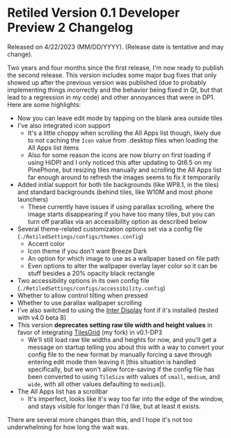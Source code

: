 # Retiled Version 0.1 Developer Preview 2 Changelog
Released on 4/22/2023 (MM/DD/YYYY).
(Release date is tentative and may change).

Two years and four months since the first release, I'm now ready to publish the second release. This version includes some major bug fixes that only showed up after the previous version was published (due to probably implementing things incorrectly and the behavior being fixed in Qt, but that lead to a regression in my code) and other annoyances that were in DP1. Here are some highlights:
- Now you can leave edit mode by tapping on the blank area outside tiles
- I've also integrated icon support
  - It's a little choppy when scrolling the All Apps list though, likely due to not caching the `Icon` value from .desktop files when loading the All Apps list items
  - Also for some reason the icons are now blurry on first loading if using HiDPI and I only noticed this after updating to Qt6.5 on my PinePhone, but resizing tiles manually and scrolling the All Apps list far enough around to refresh the images seems to fix it temporarily
- Added initial support for both tile backgrounds (like WP8.1, in the tiles) and standard backgrounds (behind tiles, like W10M and most phone launchers) 
  - These currently have issues if using parallax scrolling, where the image starts disappearing if you have too many tiles, but you can turn off parallax via an accessibility option as described below
- Several theme-related customization options set via a config file (`./RetiledSettings/configs/themes.config`)
  - Accent color
  - Icon theme if you don't want Breeze Dark
  - An option for which image to use as a wallpaper based on file path
  - Even options to alter the wallpaper overlay layer color so it can be stuff besides a 20% opacity black rectangle
- Two accessibility options in its own config file  (`./RetiledSettings/configs/accessibility.config`)
 - Whether to allow control tilting when pressed
 - Whether to use parallax wallpaper scrolling
- I've also switched to using the [Inter Display](https://github.com/rsms/inter) font if it's installed (tested with v4.0 beta 8)
- This version **deprecates setting raw tile width and height values** in favor of integrating [TilesGrid](https://github.com/DrewNaylor/TilesGrid) (my fork) in v0.1-DP3
  - We'll still load raw tile widths and heights for now, and you'll get a message on startup telling you about this with a way to convert your config file to the new format by manually forcing a save through entering edit mode then leaving it [this situation is handled specifically, but we won't allow force-saving if the config file has been converted to using `TileSize` with values of `small`, `medium`, and `wide`, with all other values defaulting to `medium`]).
- The All Apps list has a scrollbar
  - It's imperfect, looks like it's way too far into the edge of the window, and stays visible for longer than I'd like, but at least it exists.

There are several more changes than this, and I hope it's not too underwhelming for how long the wait was.